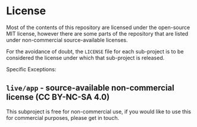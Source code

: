 # License

Most of the contents of this repository are licensed under the open-source
MIT license, however there are some parts of the repository that are listed
under non-commercial source-available licenses.

For the avoidance of doubt,
the `LICENSE` file for each sub-project is to be considered
the license under which that sub-project is released.

Specific Exceptions:

## `live/app` - source-available non-commercial license (CC BY-NC-SA 4.0)

This subproject is free for non-commercial use,
if you would like to use this for commercial purposes,
please get in touch.
